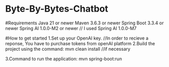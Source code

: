 # Byte-By-Bytes-Chatbot

#Requirements
Java 21 or newer
Maven 3.6.3 or newer
Spring Boot 3.3.4 or newer
Spring AI 1.0.0-M2 or newer // I used Spring AI 1.0.0-M7


#How to get started
1.Set up your OpenAI key. //In order to recieve a reponse, You have to purchase tokens
                        from openAI platform
2.Build the project using the command: mvn clean install  //if necessary 

3.Command to run the application: mvn spring-boot:run
